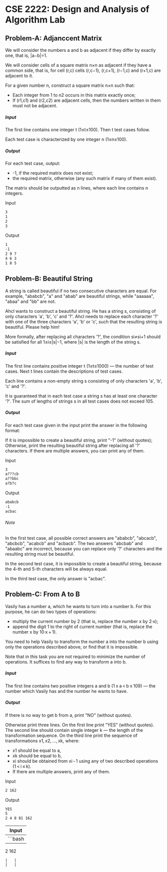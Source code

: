 # CSE 2222: Design and Analysis of Algorithm Lab

## Problem-A: Adjanccent Matrix

We will consider the numbers a and b as adjacent if they differ by exactly one, that is, |a−b|=1.

We will consider cells of a square matrix n×n as adjacent if they have a common side, that is, for cell (r,c) cells (r,c−1), (r,c+1), (r−1,c) and (r+1,c) are adjacent to it.

For a given number n, construct a square matrix n×n such that:

- Each integer from 1 to n2 occurs in this matrix exactly once;
- If (r1,c1) and (r2,c2) are adjacent cells, then the numbers written in them must not be adjacent.

##### Input
The first line contains one integer t (1≤t≤100). Then t test cases follow.

Each test case is characterized by one integer n (1≤n≤100).

##### Output
For each test case, output:

- -1, if the required matrix does not exist;
- the required matrix, otherwise (any such matrix if many of them exist).

The matrix should be outputted as n lines, where each line contains n integers.

Input
```bash
3
1
2
3
```

Output
```bash
1
-1
2 9 7
4 6 3
1 8 5
```


## Problem-B: Beautiful String 
A string is called beautiful if no two consecutive characters are equal. For example, "ababcb", "a" and "abab" are beautiful strings, while "aaaaaa", "abaa" and "bb" are not.

Ahcl wants to construct a beautiful string. He has a string s, consisting of only characters 'a', 'b', 'c' and '?'. Ahcl needs to replace each character '?' with one of the three characters 'a', 'b' or 'c', such that the resulting string is beautiful. Please help him!

More formally, after replacing all characters '?', the condition si≠si+1 should be satisfied for all 1≤i≤|s|−1, where |s| is the length of the string s.

##### Input
The first line contains positive integer t (1≤t≤1000) — the number of test cases. Next t lines contain the descriptions of test cases.

Each line contains a non-empty string s consisting of only characters 'a', 'b', 'c' and '?'.

It is guaranteed that in each test case a string s has at least one character '?'. The sum of lengths of strings s in all test cases does not exceed 105.

##### Output
For each test case given in the input print the answer in the following format:

If it is impossible to create a beautiful string, print "-1" (without quotes);
Otherwise, print the resulting beautiful string after replacing all '?' characters. If there are multiple answers, you can print any of them.

Input
```bash
3
a???cb
a??bbc
a?b?c
```

Output
```bash
ababcb
-1
acbac
```

###### Note 
In the first test case, all possible correct answers are "ababcb", "abcacb", "abcbcb", "acabcb" and "acbacb". The two answers "abcbab" and "abaabc" are incorrect, because you can replace only '?' characters and the resulting string must be beautiful.

In the second test case, it is impossible to create a beautiful string, because the 4-th and 5-th characters will be always equal.

In the third test case, the only answer is "acbac".


## Problem-C: From A to B
Vasily has a number a, which he wants to turn into a number b. For this purpose, he can do two types of operations:

- multiply the current number by 2 (that is, replace the number x by 2·x);
- append the digit 1 to the right of current number (that is, replace the number x by 10·x + 1).

You need to help Vasily to transform the number a into the number b using only the operations described above, or find that it is impossible.

Note that in this task you are not required to minimize the number of operations. It suffices to find any way to transform a into b.

##### Input
The first line contains two positive integers a and b (1 ≤ a < b ≤ 109) — the number which Vasily has and the number he wants to have.

##### Output
If there is no way to get b from a, print "NO" (without quotes).

Otherwise print three lines. On the first line print "YES" (without quotes). The second line should contain single integer k — the length of the transformation sequence. On the third line print the sequence of transformations x1, x2, ..., xk, where:

- x1 should be equal to a,
- xk should be equal to b,
- xi should be obtained from xi - 1 using any of two described operations (1 < i ≤ k).
- If there are multiple answers, print any of them.

Input
```bash
2 162
```
Output
```bash
YES
5
2 4 8 81 162 
```

| Input  | 
|---|
| ```bash
2 162
```  |
|   |
|   |